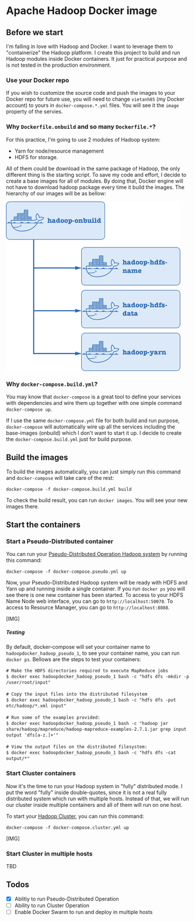 # Apache Hadoop Docker image

## Before we start

I'm falling in love with Hadoop and Docker. I want to leverage them to "containerize" the Hadoop platform. I create this project to build and run Hadoop modules inside Docker containers. It just for practical purpose and is not tested in the production environment.

### Use your Docker repo

If you wish to customize the source code and push the images to your Docker repo for future use, you will need to change `vietanh85` (my Docker account) to yours in `docker-compose.*.yml` files. You will see it the `image` property of the servies.

### Why `Dockerfile.onbuild` and so many `Dockerfile.*`?

For this practice, I'm going to use 2 modules of Hadoop system: 

- Yarn for node/resource management 
- HDFS for storage. 

All of them could be download in the same package of Hadoop, the only different thing is the starting script. To save my code and effort, I decide to create a base images for all of modules. By doing that, Docker engine will not have to download hadoop package every time it build the images. The hierarchy of our images will be as bellow:

![Docker images hierarchy](/img/docker-images-heirarchy.png?raw=true "Docker images hierarchy")

### Why `docker-compose.build.yml`?

You may know that `docker-compose` is a great tool to define your services with dependencies and wire them up together with one simple command `docker-compose up`.

If I use the same `docker-compose.yml` file for both build and run purpose, `docker-compose` will automatically wire up all the services including the base-images (onbuild) which I don't want to start it up. I decide to create the `docker-compose.build.yml` just for build purpose.

## Build the images

To build the images automatically, you can just simply run this command and `docker-compose` will take care of the rest:

```
docker-compose -f docker-compose.build.yml build
```

To check the build result, you can run `docker images`. You will see your new images there.

## Start the containers

### Start a Pseudo-Distributed container

You can run your [Pseudo-Distributed Operation Hadoop system](http://hadoop.apache.org/docs/current/hadoop-project-dist/hadoop-common/SingleCluster.html#Pseudo-Distributed_Operation) by running this command:

```
docker-compose -f docker-compose.pseudo.yml up
```

Now, your Pseudo-Distributed Hadoop system will be ready with HDFS and Yarn up and running inside a single container. If you run `docker ps` you will see there is one new container has been started. To access to your HDFS Name Node web interface, you can go to `http://localhost:50070`. To access to Resource Manager, you can go to `http://localhost:8088`.

[IMG]

##### Testing
By default, docker-compose will set your container name to `hadoopdocker_hadoop_pseudo_1`, to see your container name, you can run `docker ps`. Bellows are the steps to test your containers:

```
# Make the HDFS directories required to execute MapReduce jobs
$ docker exec hadoopdocker_hadoop_pseudo_1 bash -c "hdfs dfs -mkdir -p /user/root/input"

# Copy the input files into the distributed filesystem
$ docker exec hadoopdocker_hadoop_pseudo_1 bash -c "hdfs dfs -put etc/hadoop/*.xml input"

# Run some of the examples provided:
$ docker exec hadoopdocker_hadoop_pseudo_1 bash -c "hadoop jar share/hadoop/mapreduce/hadoop-mapreduce-examples-2.7.1.jar grep input output 'dfs[a-z.]+'"

# View the output files on the distributed filesystem:
$ docker exec hadoopdocker_hadoop_pseudo_1 bash -c "hdfs dfs -cat output/*"
```

### Start Cluster containers

Now it's the time to run your Hadoop system in "fully" distributed mode. I put the word "fully" inside double-quotes, since it is not a real fully distributed system which run with multiple hosts. Instead of that, we will run our cluster inside multiple containers and all of them will run on one host.

To start your [Hadoop Cluster](http://hadoop.apache.org/docs/current/hadoop-project-dist/hadoop-common/ClusterSetup.html), you can run this command:

```
docker-compose -f docker-compose.cluster.yml up
```

[IMG]

### Start Cluster in multiple hosts

TBD

## Todos
- [x] Ablitiy to run Pseudo-Distributed Operation
- [ ] Ability to run Cluster Operation
- [ ] Enable Docker Swarm to run and deploy in multiple hosts
